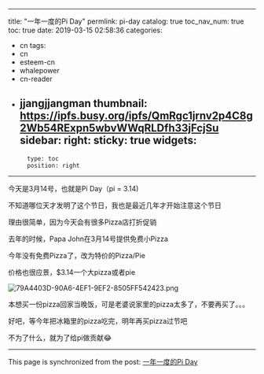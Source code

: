 
---
title: "一年一度的Pi Day"
permlink: pi-day
catalog: true
toc_nav_num: true
toc: true
date: 2019-03-15 02:58:36
categories:
- cn
tags:
- cn
- esteem-cn
- whalepower
- cn-reader
- jjangjjangman
thumbnail: https://ipfs.busy.org/ipfs/QmRgc1jrnv2p4C8g2Wb54RExpn5wbvWWqRLDfh33jFcjSu
sidebar:
    right:
        sticky: true
widgets:
    -
        type: toc
        position: right
---



今天是3月14号，也就是Pi Day（pi = 3.14)

不知道哪位天才发明了这个节日，我也是最近几年才开始注意这个节日

理由很简单，因为今天会有很多Pizza店打折促销

去年的时候，Papa John在3月14号提供免费小Pizza

今年没有免费Pizza了，改为特价的Pizza/Pie

价格也很应景，$3.14一个大pizza或者pie

![79A4403D-90A6-4EF1-9EF2-8505FF542423.png](https://ipfs.busy.org/ipfs/QmRgc1jrnv2p4C8g2Wb54RExpn5wbvWWqRLDfh33jFcjSu)

本想买一份pizza回家当晚饭，可是老婆说家里的pizza太多了，不要再买了。。。

好吧，等今年把冰箱里的pizza吃完，明年再买pizza过节吧

不为了什么，就为了给pi做贡献😂


- - -

This page is synchronized from the post: [一年一度的Pi Day](https://steemit.com/@ericet/pi-day)
